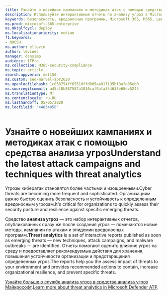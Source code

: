 ```yaml
---
title: Узнайте о новейших кампаниях и методиках атак с помощью средства анализа угроз
description: Используйте интерактивные отчеты по анализу угроз в Microsoft 365 для оценки уровня безопасности и устойчивости организации от новых угроз.
keywords: безопасность, вредоносные программы, Microsoft 365, M365, центр безопасности, анализ угроз, служба защитника Майкрософт, кибератак, безопасность, новые угрозы
ms.prod: microsoft-365-enterprise
ms.mktglfcycl: deploy
ms.localizationpriority: medium
f1.keywords:
- NOCSH
ms.author: ellevin
author: levinec
manager: dansimp
audience: ITPro
ms.collection: M365-security-compliance
ms.topic: article
search.appverid: met150
ms.custom: seo-marvel-apr2020
ms.openlocfilehash: 1c058754ff65510ffd005a4017195bf0afa85eb0
ms.sourcegitcommit: a45cf8b887587a1810caf9afa354638e68ec5243
ms.translationtype: MT
ms.contentlocale: ru-RU
ms.lasthandoff: 05/05/2020
ms.locfileid: "44034050"
---
```

# <a name="understand-the-latest-attack-campaigns-and-techniques-with-threat-analytics"></a><span data-ttu-id="b2a02-104">Узнайте о новейших кампаниях и методиках атак с помощью средства анализа угроз</span><span class="sxs-lookup"><span data-stu-id="b2a02-104">Understand the latest attack campaigns and techniques with threat analytics</span></span> 

<span data-ttu-id="b2a02-105">Угрозы кибератак становятся более частыми и изощренными.</span><span class="sxs-lookup"><span data-stu-id="b2a02-105">Cyber threats are becoming more frequent and sophisticated.</span></span> <span data-ttu-id="b2a02-106">Организациям важно быстро оценить безопасность и устойчивость к определенным вредоносным угрозам.</span><span class="sxs-lookup"><span data-stu-id="b2a02-106">It's critical for organizations to quickly assess their security posture and resilience against specific emerging threats.</span></span>

<span data-ttu-id="b2a02-107">Средство **анализа угроз** — это набор интерактивных отчетов, опубликованных сразу же после создания угроз — помечаются новые методы, кампании по атакам и эпидемии вредоносных программ.</span><span class="sxs-lookup"><span data-stu-id="b2a02-107">**Threat analytics** is a set of interactive reports published as soon as emerging threats — new techniques, attack campaigns, and malware outbreaks — are identified.</span></span> <span data-ttu-id="b2a02-108">Отчеты помогают оценить влияние угроз на среду и предоставляет рекомендуемые действия для хранения, повышения устойчивости организации и предотвращения определенных угроз.</span><span class="sxs-lookup"><span data-stu-id="b2a02-108">The reports help you the assess impact of threats to your environment and provides recommended actions to contain, increase organizational resilience, and prevent specific threats.</span></span>

<span data-ttu-id="b2a02-109">[Узнайте больше о службе анализа угроз в средстве анализа угроз Майкрософт](https://docs.microsoft.com/windows/security/threat-protection/microsoft-defender-atp/threat-analytics).</span><span class="sxs-lookup"><span data-stu-id="b2a02-109">[Learn more about threat analytics in Microsoft Defender ATP](https://docs.microsoft.com/windows/security/threat-protection/microsoft-defender-atp/threat-analytics).</span></span>  
